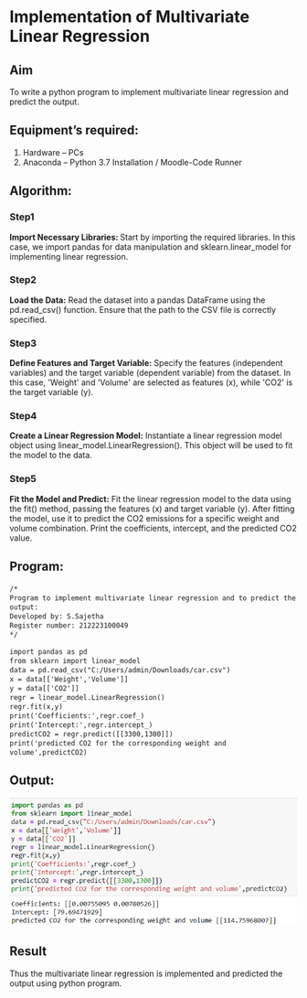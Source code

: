 # Implementation of Multivariate Linear Regression
## Aim
To write a python program to implement multivariate linear regression and predict the output.
## Equipment’s required:
1.	Hardware – PCs
2.	Anaconda – Python 3.7 Installation / Moodle-Code Runner
## Algorithm:
### Step1
<b>Import Necessary Libraries: </b>Start by importing the required libraries. In this case, we import pandas for data manipulation and sklearn.linear_model for implementing linear regression.

### Step2
<b>Load the Data:</b> Read the dataset into a pandas DataFrame using the pd.read_csv() function. Ensure that the path to the CSV file is correctly specified.

### Step3
<b>Define Features and Target Variable:</b> Specify the features (independent variables) and the target variable (dependent variable) from the dataset. In this case, 'Weight' and 'Volume' are selected as features (x), while 'CO2' is the target variable (y).

### Step4
<b>Create a Linear Regression Model:</b> Instantiate a linear regression model object using linear_model.LinearRegression(). This object will be used to fit the model to the data.

### Step5
<b>Fit the Model and Predict:</b> Fit the linear regression model to the data using the fit() method, passing the features (x) and target variable (y). After fitting the model, use it to predict the CO2 emissions for a specific weight and volume combination. Print the coefficients, intercept, and the predicted CO2 value.

## Program:
```
/*
Program to implement multivariate linear regression and to predict the output:
Developed by: S.Sajetha
Register number: 212223100049
*/
```
```
import pandas as pd
from sklearn import linear_model
data = pd.read_csv("C:/Users/admin/Downloads/car.csv")
x = data[['Weight','Volume']]
y = data[['CO2']]
regr = linear_model.LinearRegression()
regr.fit(x,y)
print('Coefficients:',regr.coef_)
print('Intercept:',regr.intercept_)
predictCO2 = regr.predict([[3300,1300]])
print('predicted CO2 for the corresponding weight and volume',predictCO2)
```
## Output:
![alt text](image.png)

## Result
Thus the multivariate linear regression is implemented and predicted the output using python program.